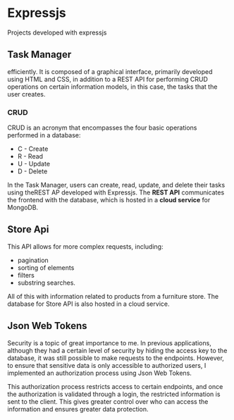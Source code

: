 # Expressjs
Projects developed with expressjs
## Task Manager
efficiently. It is composed of a graphical interface, primarily developed using HTML and CSS, in addition to a REST API for performing CRUD operations on certain information models, in this case, the tasks that the user creates.

### CRUD
CRUD is an acronym that encompasses the four basic operations performed in a database:

- C - Create
- R - Read
- U - Update
- D - Delete

In the Task Manager, users can create, read, update, and delete their tasks using theREST AP developed with Expressjs. The **REST API** communicates the frontend with the database, which is hosted in a **cloud service** for MongoDB.
## Store Api
This API allows for more complex requests, including:
- pagination
- sorting of elements
- filters
- substring searches.

All of this with information related to products from a furniture store. The database for Store API is also hosted in a cloud service.
## Json Web Tokens
Security is a topic of great importance to me. In previous applications, although they had a certain level of security by hiding the access key to the database, it was still possible to make requests to the endpoints. However, to ensure that sensitive data is only accessible to authorized users, I implemented an authorization process using Json Web Tokens.

This authorization process restricts access to certain endpoints, and once the authorization is validated through a login, the restricted information is sent to the client. This gives greater control over who can access the information and ensures greater data protection.